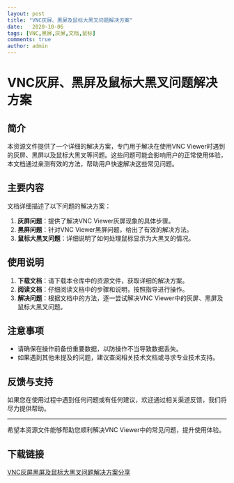 ```yaml
---
layout: post
title: "VNC灰屏、黑屏及鼠标大黑叉问题解决方案"
date:   2020-10-06
tags: [VNC,黑屏,灰屏,文档,鼠标]
comments: true
author: admin
---
```

# VNC灰屏、黑屏及鼠标大黑叉问题解决方案

## 简介
本资源文件提供了一个详细的解决方案，专门用于解决在使用VNC Viewer时遇到的灰屏、黑屏以及鼠标大黑叉等问题。这些问题可能会影响用户的正常使用体验，本文档通过亲测有效的方法，帮助用户快速解决这些常见问题。

## 主要内容
文档详细描述了以下问题的解决方案：
1. **灰屏问题**：提供了解决VNC Viewer灰屏现象的具体步骤。
2. **黑屏问题**：针对VNC Viewer黑屏问题，给出了有效的解决方法。
3. **鼠标大黑叉问题**：详细说明了如何处理鼠标显示为大黑叉的情况。

## 使用说明
1. **下载文档**：请下载本仓库中的资源文件，获取详细的解决方案。
2. **阅读文档**：仔细阅读文档中的步骤和说明，按照指导进行操作。
3. **解决问题**：根据文档中的方法，逐一尝试解决VNC Viewer中的灰屏、黑屏及鼠标大黑叉问题。

## 注意事项
- 请确保在操作前备份重要数据，以防操作不当导致数据丢失。
- 如果遇到其他未提及的问题，建议查阅相关技术文档或寻求专业技术支持。

## 反馈与支持
如果您在使用过程中遇到任何问题或有任何建议，欢迎通过相关渠道反馈，我们将尽力提供帮助。

---

希望本资源文件能够帮助您顺利解决VNC Viewer中的常见问题，提升使用体验。

## 下载链接

[VNC灰屏黑屏及鼠标大黑叉问题解决方案分享](https://pan.quark.cn/s/61a44e84e05a)